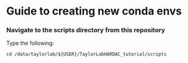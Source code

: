 # Guide to creating new conda envs

### Navigate to the scripts directory from this repository

Type the following:

	cd /data/taylorlab/${USER}/TaylorLabHARDAC_tutorial/scripts
	


